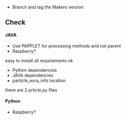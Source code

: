- Branch and tag the Makers version

## Check

#### JAVA
- Use PAPPLET for processing methods and not parent
- Raspberry?


easy to install
all requirements ok
- Python dependencies
- JAVA dependencies
- particle_exra_info  location
 
there are 2 prticle.py files


#### Python
- Raspberry?
